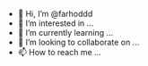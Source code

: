 - 👋 Hi, I’m @farhoddd
- 👀 I’m interested in ...
- 🌱 I’m currently learning ...
- 💞️ I’m looking to collaborate on ...
- 📫 How to reach me ...

<!---
farhoddd/farhoddd is a ✨ special ✨ repository because its `README.md` (this file) appears on your GitHub profile.
You can click the Preview link to take a look at your changes.
--->
